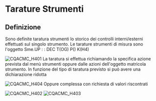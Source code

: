 # Tarature Strumenti
## Definizione
Sono definite taratura strumenti lo storico dei controlli interni/esterni effettuati sul singolo  strumento.
Le tarature strumenti di misura sono l'oggetto Sme.UP
 :  : DEC T(OG) P() K(H4)

![CQACMC_H401](http://localhost:3000/immagini/CQACMC_03/CQACMC_H401.png)
La taratura si effettua richiamando la specifica azione prevista dal menù strumenti oppure dalle azioni dell'oggetto matricola strumento.
In funzione del tipo di taratura previsto si può avere una dichiarazione ridotta

![CQACMC_H404](http://localhost:3000/immagini/CQACMC_03/CQACMC_H404.png)
Oppure complessa con richiesta di valori riscontrati

![CQACMC_H402](http://localhost:3000/immagini/CQACMC_03/CQACMC_H402.png)
![CQACMC_H403](http://localhost:3000/immagini/CQACMC_03/CQACMC_H403.png)